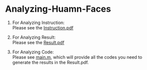 # Analyzing-Huamn-Faces
1. For Analyzing Instruction:<br/>
Please see the [Instruction.pdf](https://github.com/bruce0715/Analyzing-Huamn-Faces/blob/master/Instruction.pdf)

2. For Analyzing Result:<br/>
Please see the [Result.pdf](https://github.com/bruce0715/Analyzing-Huamn-Faces/blob/master/Report.pdf)

3. For Analyzing Code:<br/>
Please see [main.m](https://github.com/bruce0715/Analyzing-Huamn-Faces/blob/master/main.m), which will provide all the codes you need to generate the results in the Result.pdf.
